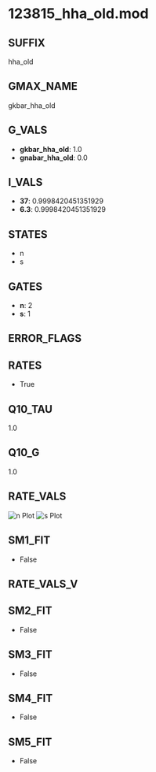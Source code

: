# 123815_hha_old.mod

## SUFFIX

hha_old

## GMAX_NAME

gkbar_hha_old

## G_VALS

- **gkbar_hha_old**: 1.0
- **gnabar_hha_old**: 0.0

## I_VALS

- **37**: 0.9998420451351929
- **6.3**: 0.9998420451351929

## STATES

- n
- s

## GATES

- **n**: 2
- **s**: 1

## ERROR_FLAGS


## RATES

- True

## Q10_TAU

1.0

## Q10_G

1.0

## RATE_VALS

![n Plot](/Users/pbozelos/Dropbox/icg-Chai-Panos/supermodels/output_markdown_files/K/123815_hha_old.mod/images/n.png)
![s Plot](/Users/pbozelos/Dropbox/icg-Chai-Panos/supermodels/output_markdown_files/K/123815_hha_old.mod/images/s.png)

## SM1_FIT

- False

## RATE_VALS_V

## SM2_FIT

- False

## SM3_FIT

- False

## SM4_FIT

- False

## SM5_FIT

- False

